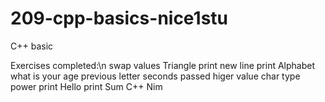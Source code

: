 # 209-cpp-basics-nice1stu
C++ basic

Exercises completed:\n
swap values
Triangle
print new line
print Alphabet
what is your age
previous letter
seconds passed
higer value
char type
power
print Hello
print Sum
C++ Nim

